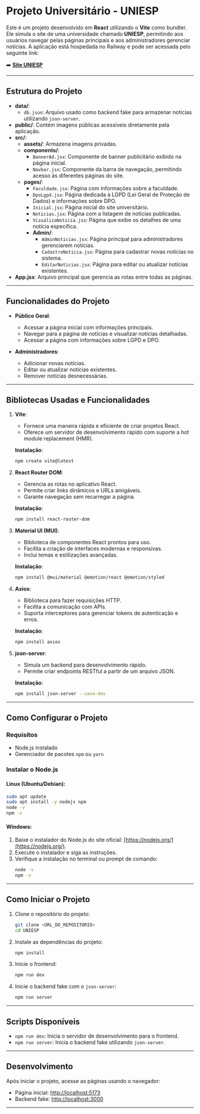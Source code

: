
# Projeto Universitário - UNIESP

Este é um projeto desenvolvido em **React** utilizando o **Vite** como bundler. Ele simula o site de uma universidade chamado **UNIESP**, permitindo aos usuários navegar pelas páginas principais e aos administradores gerenciar notícias. 
A aplicação está hospedada no Railway e pode ser acessada pelo seguinte link:

➡️ **[Site UNIESP](https://site-uniesp.up.railway.app/)**

---

## Estrutura do Projeto

- **data/**:
  - `db.json`: Arquivo usado como backend fake para armazenar notícias utilizando `json-server`.
- **public/**: Contém imagens públicas acessíveis diretamente pela aplicação.
- **src/**:
  - **assets/**: Armazena imagens privadas.
  - **components/**:
    - `BannerAd.jsx`: Componente de banner publicitário exibido na página inicial.
    - `Navbar.jsx`: Componente da barra de navegação, permitindo acesso às diferentes páginas do site.
  - **pages/**:
    - `Faculdade.jsx`: Página com informações sobre a faculdade.
    - `DpoLgpd.jsx`: Página dedicada à LGPD (Lei Geral de Proteção de Dados) e informações sobre DPO.
    - `Inicial.jsx`: Página inicial do site universitário.
    - `Noticias.jsx`: Página com a listagem de notícias publicadas.
    - `VizualizaNoticia.jsx`: Página que exibe os detalhes de uma notícia específica.
    - **Admin/**:
       - `AdminNoticias.jsx`: Página principal para administradores gerenciarem notícias.
      - `CadastroNoticia.jsx`: Página para cadastrar novas notícias no sistema.
      - `EditarNoticias.jsx`: Página para editar ou atualizar notícias existentes.
- **App.jsx**: Arquivo principal que gerencia as rotas entre todas as páginas.

---

## Funcionalidades do Projeto

- **Público Geral**:
  - Acessar a página inicial com informações principais.
  - Navegar para a página de notícias e visualizar notícias detalhadas.
  - Acessar a página com informações sobre LGPD e DPO.

- **Administradores**:
  - Adicionar novas notícias.
  - Editar ou atualizar notícias existentes.
  - Remover notícias desnecessárias.

---

## Bibliotecas Usadas e Funcionalidades

1. **Vite**:
   - Fornece uma maneira rápida e eficiente de criar projetos React.
   - Oferece um servidor de desenvolvimento rápido com suporte a hot module replacement (HMR).

   **Instalação**:
   ```bash
   npm create vite@latest
   ```

2. **React Router DOM**:
   - Gerencia as rotas no aplicativo React.
   - Permite criar links dinâmicos e URLs amigáveis.
   - Garante navegação sem recarregar a página.

   **Instalação**:
   ```bash
   npm install react-router-dom
   ```

3. **Material UI (MUI)**:
   - Biblioteca de componentes React prontos para uso.
   - Facilita a criação de interfaces modernas e responsivas.
   - Inclui temas e estilizações avançadas.

   **Instalação**:
   ```bash
   npm install @mui/material @emotion/react @emotion/styled
   ```

4. **Axios**:
   - Biblioteca para fazer requisições HTTP.
   - Facilita a comunicação com APIs.
   - Suporta interceptores para gerenciar tokens de autenticação e erros.

   **Instalação**:
   ```bash
   npm install axios
   ```

5. **json-server**:
   - Simula um backend para desenvolvimento rápido.
   - Permite criar endpoints RESTful a partir de um arquivo JSON.

   **Instalação**:
   ```bash
   npm install json-server --save-dev
   ```

---

## Como Configurar o Projeto

### Requisitos
- Node.js instalado
- Gerenciador de pacotes `npm` ou `yarn`

### Instalar o Node.js

#### Linux (Ubuntu/Debian):
```bash
sudo apt update
sudo apt install -y nodejs npm
node -v
npm -v
```

#### Windows:
1. Baixe o instalador do Node.js do site oficial: [https://nodejs.org/](https://nodejs.org/).
2. Execute o instalador e siga as instruções.
3. Verifique a instalação no terminal ou prompt de comando:
   ```bash
   node -v
   npm -v
   ```

---

## Como Iniciar o Projeto

1. Clone o repositório do projeto:
   ```bash
   git clone <URL_DO_REPOSITORIO>
   cd UNIESP
   ```

2. Instale as dependências do projeto:
   ```bash
   npm install
   ```

3. Inicie o frontend:
   ```bash
   npm run dev
   ```

4. Inicie o backend fake com o `json-server`:
   ```bash
   npm run server
   ```

---

## Scripts Disponíveis

- `npm run dev`: Inicia o servidor de desenvolvimento para o frontend.
- `npm run server`: Inicia o backend fake utilizando `json-server`.

---

## Desenvolvimento

Após iniciar o projeto, acesse as páginas usando o navegador:

- Página inicial: [http://localhost:5173](http://localhost:5173)
- Backend fake: [http://localhost:3000](http://localhost:3000)

---
